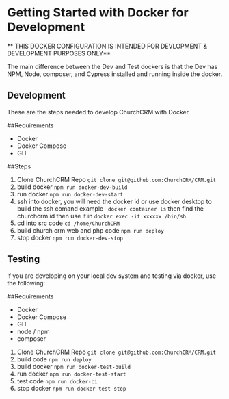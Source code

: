 Getting Started with Docker for Development
===========================

** THIS DOCKER CONFIGURATION IS INTENDED FOR DEVLOPMENT & DEVELOPMENT PURPOSES ONLY**

The main difference between the Dev and Test dockers is that the Dev has NPM, Node, composer, and Cypress installed and running inside the docker.


Development
-------------

These are the steps needed to develop ChurchCRM with Docker

##Requirements

* Docker
* Docker Compose
* GIT

##Steps

1. Clone ChurchCRM Repo `git clone git@github.com:ChurchCRM/CRM.git`
2. build docker `npm run docker-dev-build`
3. run docker `npm run docker-dev-start`
4. ssh into docker, you will need the docker id or use docker desktop to build the ssh comand
   example ` docker container ls` then find the churchcrm id then use it in `docker exec -it xxxxxx /bin/sh`
5. cd into src code `cd /home/ChurchCRM`
6. build church crm web and php code `npm run deploy`
10. stop docker `npm run docker-dev-stop`

Testing
-----------------

if you are developing on your local dev system and testing via docker, use the following:

##Requirements

* Docker
* Docker Compose
* GIT
* node / npm
* composer

1. Clone ChurchCRM Repo `git clone git@github.com:ChurchCRM/CRM.git`
2. build code `npm run deploy`
3. build docker `npm run docker-test-build`
4. run docker `npm run docker-test-start`
5. test code `npm run docker-ci`
10. stop docker `npm run docker-test-stop`

